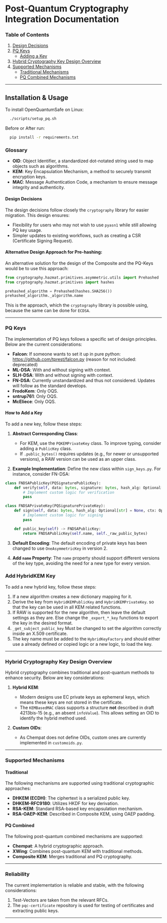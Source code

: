 <!--
SPDX-FileCopyrightText: Copyright 2024 Siemens AG

SPDX-License-Identifier: Apache-2.0
-->

# Post-Quantum Cryptography Integration Documentation

### Table of Contents
1. [Design Decisions](#design-decisions)
2. [PQ Keys](#pq-keys)
    - [Adding a Key](#how-to-add-a-key)
3. [Hybrid Cryptography Key Design Overview](#hybrid-cryptography-key-design-overview)
4. [Supported Mechanisms](#supported-mechanisms)
    - [Traditional Mechanisms](#traditional)
    - [PQ Combined Mechanisms](#pq-combined)

---

## Installation & Usage

To install OpenQuantumSafe on Linux:
```sh
  ./scripts/setup_pq.sh
```
Before or After run:
```sh
  pip install -r requirements.txt
```

### Glossary

- **OID**: Object Identifier, a standardized dot-notated string used to map objects such as algorithms.
- **KEM**: Key Encapsulation Mechanism, a method to securely transmit encryption keys.
- **MAC**: Message Authentication Code, a mechanism to ensure message integrity and authenticity.


#### Design Decisions
The design decisions follow closely the `cryptography` library for easier migration. This design ensures:
- Flexibility for users who may not wish to use `pyasn1` while still allowing PQ key usage.
- Simpler updates to existing workflows, such as creating a CSR (Certificate Signing Request).

#### Alternative Design Approach for Pre-hashing:

An alternative solution for the design of the Composite and the PQ-Keys would be
to use this approach:

```python
from cryptography.hazmat.primitives.asymmetric.utils import Prehashed
from cryptography.hazmat.primitives import hashes

prehashed_algorithm = Prehashed(hashes.SHA256())
prehashed_algorithm._algorithm.name
```

This is the approach, which the `cryptography` library is
possible using, because the same can be done for `ECDSA`.

---

### PQ Keys
The implementation of PQ keys follows a specific set of design principles. Below are the current considerations:

- **Falcon**: If someone wants to set it up in pure python:
https://github.com/tprest/falcon.py (reason for not included: deprecated)
- **ML-DSA**: With and without signing with context.
- **SLH-DSA**: With and without signing with context.
- **FN-DSA**: Currently unstandardized and thus not considered. Updates will follow as the standard develops.
- **FrodoKem**: Only OQS.
- **sntrup761**: Only OQS.
- **McEliece**: Only OQS.

#### How to Add a Key

To add a new key, follow these steps:

1. **Abstract Corresponding Class**:
    - For KEM, use the `PQKEMPrivateKey` class. To improve typing, consider adding a `PublicKey` class.
    - If `.public_bytes()` requires updates (e.g., for newer or unsupported versions), a RAW version can be used as an upper class.

2. **Example Implementation**:
   Define the new class within `sign_keys.py`. For instance, consider FN-DSA:

```python
class FNDSAPublicKey(PQSignaturePublicKey):
    def verify(self, data: bytes, signature: bytes, hash_alg: Optional[str] = None, ctx: Optional[bytes] = None):
        # Implement custom logic for verification
        pass

class FNDSAPrivateKey(PQSignaturePrivateKey):
    def sign(self, data: bytes, hash_alg: Optional[str] = None, ctx: Optional[bytes] = None):
        # Implement custom logic for signing 
        pass

    def public_key(self) -> FNDSAPublicKey:
        return FNDSAPublicKey(self.name, self._raw_public_bytes)
```

3. **Default Encoding**:
   The default encoding of private keys has been changed to use `OneAsymmetricKey` in version 2.

4. **Add `name` Property**:
   The `name` property should support different versions of the key type, avoiding the need for a new type for every version.

### Add HybridKEM Key

To add a new hybrid key, follow these steps:
1. If a new algorithm creates a new dictionary mapping for it.
2. Derive the key from `HybridKEMPublicKey` and `HybridKEMPrivateKey`.
so that the key can be used in all KEM related functions.
3. If RAW is supported for the new algorithm, then
leave the default settings as they are. Else change the 
`_export_*_key` functions to export the key in the desired format.
4. `_get_subject_public_key` Must be changed to set the algorithm
correctly inside an X.509 certificate.
5. The key name must be added to the `HybridKeyFactory` and 
should either use a already defined or copied logic or 
a new logic, to load the key.


---

### Hybrid Cryptography Key Design Overview

Hybrid cryptography combines traditional and post-quantum methods to enhance security. Below are key considerations:

1. **Hybrid KEM**:
    - Modern designs use EC private keys as ephemeral keys, which means these keys are not stored in the certificate.
    - The `KEMBasedMAC` class supports a structure **not** described in draft 4213bis-15 (e.g., an absent `infoValue`). This allows setting an OID to identify the hybrid method used.

2. **Custom OIDs**:
    - As Chempat does not define OIDs, custom ones are currently implemented in `customoids.py`.

---

### Supported Mechanisms

#### Traditional
The following mechanisms are supported using traditional cryptographic approaches:

- **DHKEM (ECDH)**: The ciphertext is a serialized public key.
- **DHKEM-RFC9180**: Utilizes HKDF for key derivation.
- **RSA-KEM**: Standard RSA-based key encapsulation mechanism.
- **RSA-OAEP-KEM**: Described in Composite KEM, using OAEP padding.

#### PQ Combined
The following post-quantum combined mechanisms are supported:

- **Chempat**: A hybrid cryptographic approach.
- **XWing**: Combines post-quantum KEM with traditional methods.
- **Composite KEM**: Merges traditional and PQ cryptography.

---

### Reliability

The current implementation is reliable and stable, with the following considerations:
1. Test-Vectors are taken from the relevant RFCs.
2. The `pqc-certificate` repository is used for testing of certificates and extracting public keys.

---



